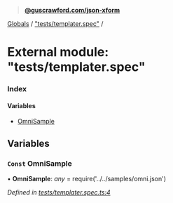 > **[@guscrawford.com/json-xform](../README.md)**

[Globals](../globals.md) / ["tests/templater.spec"](_tests_templater_spec_.md) /

# External module: "tests/templater.spec"

### Index

#### Variables

* [OmniSample](_tests_templater_spec_.md#const-omnisample)

## Variables

### `Const` OmniSample

• **OmniSample**: *any* =  require('../../samples/omni.json')

*Defined in [tests/templater.spec.ts:4](https://github.com/guscrawford-com/json-xform/blob/adb43d7/src/tests/templater.spec.ts#L4)*
